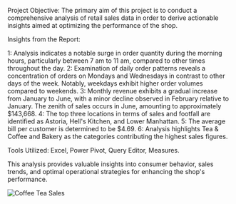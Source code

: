 Project Objective:
The primary aim of this project is to conduct a comprehensive analysis of retail sales data in order to derive actionable insights aimed at optimizing the performance of the shop.

Insights from the Report:

1: Analysis indicates a notable surge in order quantity during the morning hours, particularly between 7 am to 11 am, compared to other times throughout the day.
2: Examination of daily order patterns reveals a concentration of orders on Mondays and Wednesdays in contrast to other days of the week. Notably, weekdays exhibit higher order volumes compared to weekends.
3: Monthly revenue exhibits a gradual increase from January to June, with a minor decline observed in February relative to January. The zenith of sales occurs in June, amounting to approximately $143,668.
4: The top three locations in terms of sales and footfall are identified as Astoria, Hell's Kitchen, and Lower Manhattan.
5: The average bill per customer is determined to be $4.69.
6: Analysis highlights Tea & Coffee and Bakery as the categories contributing the highest sales figures.

Tools Utilized:
Excel, Power Pivot, Query Editor, Measures.

This analysis provides valuable insights into consumer behavior, sales trends, and optimal operational strategies for enhancing the shop's performance.

![Coffee Tea Sales](https://github.com/shubhamupadhyaygit/Coffee-Shop-Sales-Analysis/assets/166925201/d282f4d8-18ae-42c8-acbe-558c8dcb2a4c)
